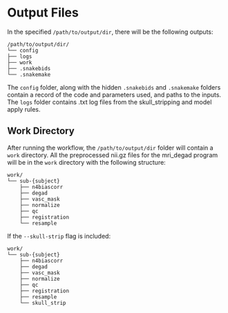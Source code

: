 # Output Files
In the specified `/path/to/output/dir`, there will be the following outputs:

```
/path/to/output/dir/
└── config
├── logs
├── work
├── .snakebids
└── .snakemake
```

The `config` folder, along with the hidden `.snakebids` and `.snakemake` folders
contain a record of the code and parameters used, and paths to the inputs. The `logs` folder contains .txt log files from the skull_stripping and model apply rules. 

## Work Directory 
After running the workflow, the `/path/to/output/dir` folder will contain a `work` directory. All the preprocessed nii.gz files for the mri_degad program will be in the `work` directory with the following structure:

```
work/
└── sub-{subject}
    ├── n4biascorr
    ├── degad
    ├── vasc_mask
    ├── normalize
    ├── qc
    ├── registration
    └── resample
```

If the `--skull-strip` flag is included:
```
work/
└── sub-{subject}
    ├── n4biascorr
    ├── degad
    ├── vasc_mask
    ├── normalize
    ├── qc
    ├── registration
    ├── resample
    └── skull_strip
```
